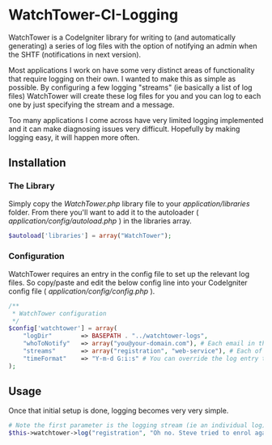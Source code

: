 WatchTower-CI-Logging
=====================

WatchTower is a CodeIgniter library for writing to (and automatically generating) a series of log files with the option of notifying an admin when the SHTF (notifications in next version). 

Most applications I work on have some very distinct areas of functionality that require logging on their own. I wanted to make this as simple as possible. By configuring a few logging "streams" (ie basically a list of log files) WatchTower will create these log files for you and you can log to each one by just specifying the stream and a message.

Too many applications I come across have very limited logging implemented and it can make diagnosing issues very difficult. Hopefully by making logging easy, it will happen more often.

## Installation
### The Library
Simply copy the _WatchTower.php_ library file to your _application/libraries_ folder. From there you'll want to add it to the autoloader ( _application/config/autoload.php_ ) in the libraries array.

```php
$autoload['libraries'] = array("WatchTower");
```

### Configuration
WatchTower requires an entry in the config file to set up the relevant log files. So copy/paste and edit the below config line into your CodeIgniter config file ( _application/config/config.php_ ).

```php
/**
 * WatchTower configuration
 */
$config['watchtower'] = array(
    "logDir"        => BASEPATH . "../watchtower-logs",
    "whoToNotify"   => array("you@your-domain.com"), # Each email in this array will be notified
    "streams"       => array("registration", "web-service"), # Each of these streams will have a .log file generated for them
    "timeFormat"    => "Y-m-d G:i:s" # You can override the log entry time format if you wish
);
```

## Usage
Once that initial setup is done, logging becomes very very simple.

```php
# Note the first parameter is the logging stream (ie an individual log)
$this->watchtower->log("registration", "Oh no. Steve tried to enrol again. Don't worry, we stopped him!");
```